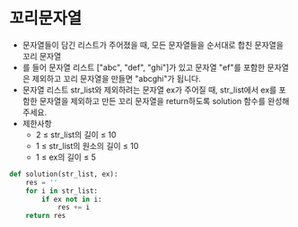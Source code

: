 # 꼬리문자열
- 문자열들이 담긴 리스트가 주어졌을 때, 모든 문자열들을 순서대로 합친 문자열을 꼬리 문자열
- 를 들어 문자열 리스트 ["abc", "def", "ghi"]가 있고 문자열 "ef"를 포함한 문자열은 제외하고 꼬리 문자열을 만들면 "abcghi"가 됩니다.
- 문자열 리스트 str_list와 제외하려는 문자열 ex가 주어질 때, str_list에서 ex를 포함한 문자열을 제외하고 만든 꼬리 문자열을 return하도록 solution 함수를 완성해주세요.
- 제한사항
  - 2 ≤ str_list의 길이 ≤ 10
  - 1 ≤ str_list의 원소의 길이 ≤ 10
  - 1 ≤ ex의 길이 ≤ 5

```py
def solution(str_list, ex):
    res = ''
    for i in str_list:
        if ex not in i:
            res += i
    return res
```